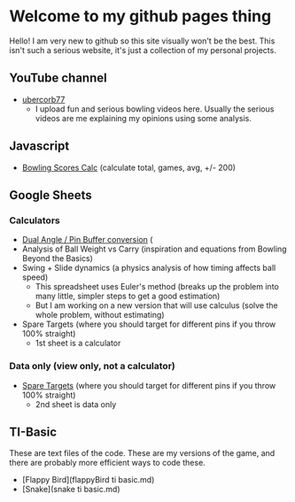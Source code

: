 # Welcome to my github pages thing

Hello! I am very new to github so this site visually won't be the best. This isn't such a serious website, it's just a collection of my personal projects.

## YouTube channel
- [ubercorb77](https://youtube.com/c/ubercorb77panda/videos)
  - I upload fun and serious bowling videos here. Usually the serious videos are me explaining my opinions using some analysis.

## Javascript
- [Bowling Scores Calc](bowlingScoreCalc.html) (calculate total, games, avg, +/- 200)

## Google Sheets
### Calculators
- [Dual Angle / Pin Buffer conversion](https://docs.google.com/spreadsheets/d/1Ps0zo3vpZN99l0kZYcBa-ZYu2aUZIzsjTYAIoCsKqUY/edit?usp=sharing) (
- Analysis of Ball Weight vs Carry (inspiration and equations from Bowling Beyond the Basics)
- Swing + Slide dynamics (a physics analysis of how timing affects ball speed)
  - This spreadsheet uses Euler's method (breaks up the problem into many little, simpler steps to get a good estimation)
  - But I am working on a new version that will use calculus (solve the whole problem, without estimating)
- Spare Targets (where you should target for different pins if you throw 100% straight)
  - 1st sheet is a calculator

### Data only (view only, not a calculator)
- [Spare Targets](https://docs.google.com/spreadsheets/d/1sZUKxdddEp4zYlZGXfuI75RjdbisBEGYA3skklf41mw/edit?usp=sharing) (where you should target for different pins if you throw 100% straight)
  - 2nd sheet is data only

## TI-Basic
These are text files of the code. These are my versions of the game, and there are probably more efficient ways to code these.
- [Flappy Bird](flappyBird ti basic.md)
- [Snake](snake ti basic.md)

